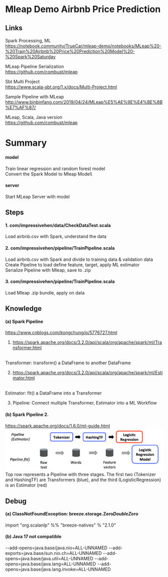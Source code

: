 # Mleap Demo Airbnb Price Prediction
## Links
#### 
Spark Processing, ML
<br>
https://notebook.community/TrueCar/mleap-demo/notebooks/MLeap%20-%20Train%20Airbnb%20Price%20Prediction%20Model%20-%20Spark%20Saturday

MLeap Pipeline Serialization
<br>
https://github.com/combust/mleap

Sbt Multi Project
<br>
https://www.scala-sbt.org/1.x/docs/Multi-Project.html

Sample Pipeline with MLeap
<br>
http://www.binbinfang.com/2019/04/24/MLeap%E5%AE%9E%E4%BE%8B%E7%AF%87/

MLeap, Scala, Java version
<br>
https://github.com/combust/mleap
#### 

# Summary
#### model
Train linear regression and random forest model\
Convert the Spark Model to Mleap Model\

#### server
Start MLeap Server with model

## Steps
#### 1. com/impressivehen/data/CheckDataTest.scala
Load airbnb.csv with Spark, understand the data

#### 2. com/impressivehen/pipeline/TrainPipeline.scala
Load airbnb.csv with Spark and divide to training data & validation data
<br>
Create Pipeline to load define feature, target, apply ML estimator
<br>
Serialize Pipeline with Mleap, save to .zip 

#### 3. com/impressivehen/pipeline/TrainPipeline.scala
Load Mleap .zip bundle, apply on data

## Knowledge
#### (a) Spark Pipeline 
https://www.cnblogs.com/kongchung/p/5776727.html
1. https://spark.apache.org/docs/3.2.0/api/scala/org/apache/spark/ml/Transformer.html
<br>
Transformer: transform() a DataFrame to another DataFrame
<br>

2. https://spark.apache.org/docs/3.2.0/api/scala/org/apache/spark/ml/Estimator.html
<br>
Estimator: fit() a DataFrame into a Transformer
<br>

3. Pipeline: Connect multiple Transformer, Estimator into a ML Workflow

#### (b) Spark Pipeline 2.
https://spark.apache.org/docs/1.6.0/ml-guide.html
![img_1.png](img_1.png)
Top row represents a Pipeline with three stages. The first two (Tokenizer and HashingTF) are Transformers (blue), and the third (LogisticRegression) is an Estimator (red)

## Debug
#### (a) ClassNotFoundException: breeze.storage.Zero$DoubleZero$
import "org.scalanlp" %% "breeze-natives" % "2.1.0"

#### (b) Java 17 not compatible
--add-opens=java.base/java.nio=ALL-UNNAMED
--add-exports=java.base/sun.nio.ch=ALL-UNNAMED
--add-opens=java.base/java.util=ALL-UNNAMED
--add-opens=java.base/java.lang=ALL-UNNAMED
--add-opens=java.base/java.lang.invoke=ALL-UNNAMED

